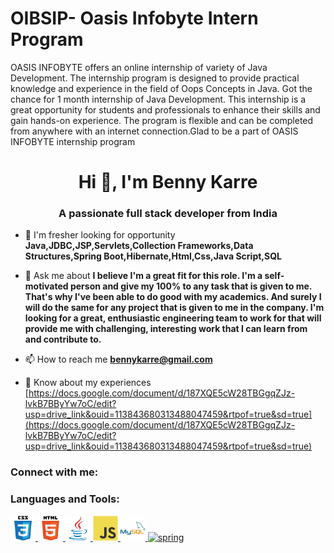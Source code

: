 <h1>OIBSIP- Oasis Infobyte Intern Program</h1>
<p>OASIS INFOBYTE offers an online internship of variety of Java Development. The internship program is designed to provide practical knowledge and experience in the field of Oops Concepts in Java. Got the chance for 1 month internship of Java Development. This internship is a great opportunity for students and professionals to enhance their skills and gain hands-on experience. The program is flexible and can be completed from anywhere with an internet connection.Glad to be a part of OASIS INFOBYTE internship program</p>

<a href=""> </a>
<h1 align="center">Hi 👋, I'm Benny Karre</h1>
<h3 align="center">A passionate full stack developer from India</h3>

- 🌱 I'm fresher looking for opportunity **Java,JDBC,JSP,Servlets,Collection Frameworks,Data Structures,Spring Boot,Hibernate,Html,Css,Java Script,SQL**

- 💬 Ask me about **I believe I'm a great fit for this role. I'm a self-motivated person and give my 100% to any task that is given to me. That's why I've been able to do good with my academics. And surely I will do the same for any project that is given to me in the company. I'm looking for a great, enthusiastic engineering team to work for that will provide me with challenging, interesting work that I can learn from and contribute to.**

- 📫 How to reach me **bennykarre@gmail.com**

- 📄 Know about my experiences [https://docs.google.com/document/d/187XQE5cW28TBGgqZJz-lvkB7BByYw7oC/edit?usp=drive_link&ouid=113843680313488047459&rtpof=true&sd=true](https://docs.google.com/document/d/187XQE5cW28TBGgqZJz-lvkB7BByYw7oC/edit?usp=drive_link&ouid=113843680313488047459&rtpof=true&sd=true)

<h3 align="left">Connect with me:</h3>
<p align="left">
</p>

<h3 align="left">Languages and Tools:</h3>
<p align="left"> <a href="https://www.w3schools.com/css/" target="_blank" rel="noreferrer"> <img src="https://raw.githubusercontent.com/devicons/devicon/master/icons/css3/css3-original-wordmark.svg" alt="css3" width="40" height="40"/> </a> <a href="https://www.w3.org/html/" target="_blank" rel="noreferrer"> <img src="https://raw.githubusercontent.com/devicons/devicon/master/icons/html5/html5-original-wordmark.svg" alt="html5" width="40" height="40"/> </a> <a href="https://www.java.com" target="_blank" rel="noreferrer"> <img src="https://raw.githubusercontent.com/devicons/devicon/master/icons/java/java-original.svg" alt="java" width="40" height="40"/> </a> <a href="https://developer.mozilla.org/en-US/docs/Web/JavaScript" target="_blank" rel="noreferrer"> <img src="https://raw.githubusercontent.com/devicons/devicon/master/icons/javascript/javascript-original.svg" alt="javascript" width="40" height="40"/> </a> <a href="https://www.mysql.com/" target="_blank" rel="noreferrer"> <img src="https://raw.githubusercontent.com/devicons/devicon/master/icons/mysql/mysql-original-wordmark.svg" alt="mysql" width="40" height="40"/> </a> <a href="https://spring.io/" target="_blank" rel="noreferrer"> <img src="https://www.vectorlogo.zone/logos/springio/springio-icon.svg" alt="spring" width="40" height="40"/> </a> </p>
